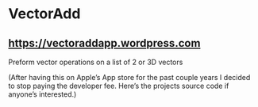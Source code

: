 # VectorAdd  
## https://vectoraddapp.wordpress.com

Preform vector operations on a list of 2 or 3D vectors

(After having this on Apple’s App store for the past couple years I
decided to stop paying the developer fee. Here’s the projects source
code if anyone’s interested.)


